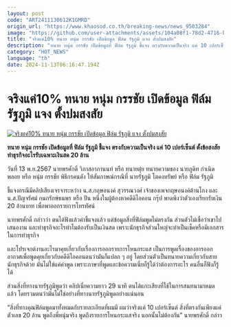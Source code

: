 ```yaml
---
layout: post
code: "ART2411130612K1GMRD"
origin_url: "https://www.khaosod.co.th/breaking-news/news_9503284"
image: "https://github.com/user-attachments/assets/104a08f1-78d2-4716-b575-36d4f1c6e01c"
title: "จริงแค่10% ทนาย หนุ่ม กรรชัย เปิดข้อมูล ฟิล์ม รัฐภูมิ แจง ตั้งปมสงสัย"
description: "ทนาย หนุ่ม กรรชัย เปิดข้อมูลที่ ฟิล์ม รัฐภูมิ ชี้แจง ตรงกับความเป็นจริง แค่ 10 เปอร์เซ็นต์ ตั้งข้อสงสัย ทำธุรกิจอะไรรับเฉพาะเงินสด 20 ล้าน"
category: "HOT_NEWS"
language: "th"
date: 2024-11-13T06:16:47.194Z
---
```


# จริงแค่10% ทนาย หนุ่ม กรรชัย เปิดข้อมูล ฟิล์ม รัฐภูมิ แจง ตั้งปมสงสัย

[![จริงแค่10% ทนาย หนุ่ม กรรชัย เปิดข้อมูล ฟิล์ม รัฐภูมิ แจง ตั้งปมสงสัย](https://www.khaosod.co.th/wpapp/uploads/2024/11/Young-lawyer-Kanchai.jpg "จริงแค่10% ทนาย หนุ่ม กรรชัย เปิดข้อมูล ฟิล์ม รัฐภูมิ แจง ตั้งปมสงสัย")](https://www.khaosod.co.th/wpapp/uploads/2024/11/Young-lawyer-Kanchai.jpg)

**ทนาย หนุ่ม กรรชัย เปิดข้อมูลที่ ฟิล์ม รัฐภูมิ ชี้แจง ตรงกับความเป็นจริง แค่ 10 เปอร์เซ็นต์ ตั้งข้อสงสัย ทำธุรกิจอะไรรับเฉพาะเงินสด 20 ล้าน**

วันที่ 13 พ.ย.2567 นายพรศักดิ์ วิภาสอาภานนท์ หรือ ทนายตุ๋ย ทนายความของ นายภูดิท กำเนิดพลอย หรือ หนุ่ม กรรชัย พิธีกรคนดัง ให้สัมภาษณ์กรณีที่ นายรัฐภูมิ โตคงทรัพย์ หรือ ฟิล์ม รัฐภูมิ

ชี้แจงกรณีมีคลิปเสียงเจรจาระหว่าง น.ส.กฤษอนงค์ สุวรรณวงศ์ เจ้าของเพจกฤษอนงค์ต้านโกง และ น.ส.ปัญจรัศม์ กนกรักษ์ธนพร หรือ ปัน หนึ่งในผู้ต้องหาคดีดิไอคอน กรุ๊ป พาดพิงว่าตัวเองเรียกรับเงิน 20 ล้านบาท เพื่อพาออกรายการโทรทัศน์

นายพรศักดิ์ กล่าวว่า ตนได้ฟังแล้วคำชี้แจงแล้ว แต่ข้อมูลสิ่งที่ฟิล์มพูดไม่ตรงกัน ส่วนตัวไม่เชื่อว่าเขาไปเสนองาน และทำธุรกิจอะไรทำไมต้องรับเป็นเงินสด เพราะนักธุรกิจส่วนใหญ่จะทำเป็นเช็คหรือมีเอกสารในการทำธุรกิจ

และโปรเจกต์งานอะไรมาคุยเกี่ยวกับเรื่องการออกรายการโหนกระแส เป็นการพูดเรื่องของการออกอากาศเพื่อพูดคุยเกี่ยวกับคดีดิไอคอนตนว่ามันก็แปลก ๆ อยู่ โดยส่วนตัวเป็นทนายความเกี่ยวกับสายนักธุรกิจด้วย มันไม่ใช่แค่คำพูด เพราะภาษาที่พูดและข้อความเนี่ยก็รู้ได้ว่าต้องการอะไร คนอื่นก็ฟังก็รู้ได้

ส่วนสิ่งที่ทางนายรัฐภูมิพูดว่า คลิปเนี่ยความยาว 29 นาที ตนได้แกะเสียงที่ใช้ในการสนทนามาหมดแล้ว โดยรวมตนว่ามันไม่ใช่อย่างที่ทางนายรัฐภูมิพูดอย่างแน่นอน

“สิ่งที่ทางคุณฟิล์มพูดมาทั้งหมดกับรายละเอียดที่ผมมี ผมว่าจริงแค่ 10 เปอร์เซ็นต์ สิ่งที่ตรงกันเพียงแค่ตัวเลข 20 ล้าน พูดถึงพี่หนุ่มจริง พูดถึงรายการโหนกระแสจริง นอกนั้นไม่ต้องกัน” นายพรศักดิ์ กล่าว